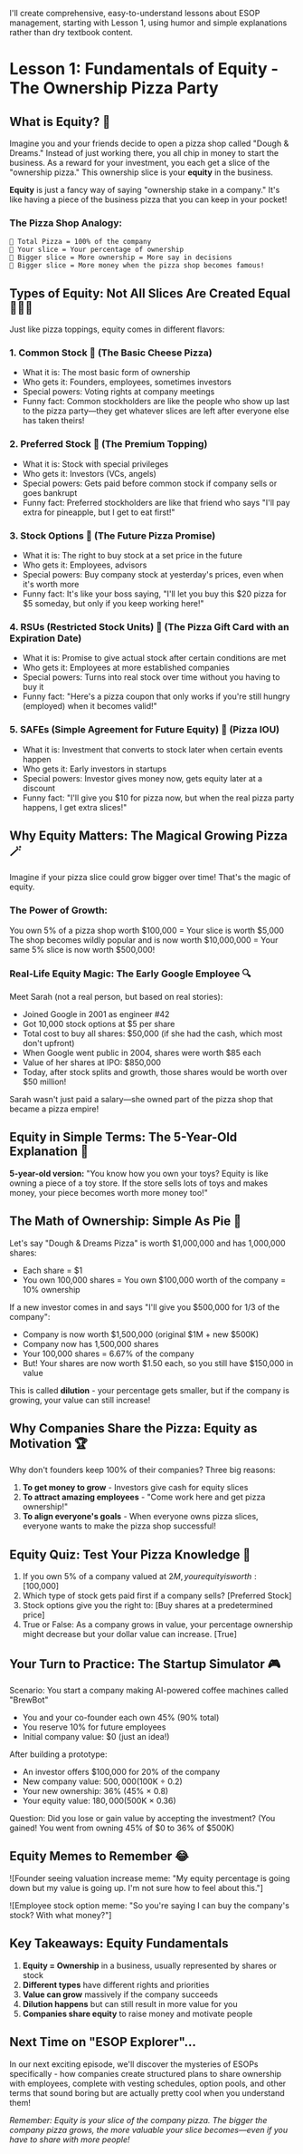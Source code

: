 I'll create comprehensive, easy-to-understand lessons about ESOP management, starting with Lesson 1, using humor and simple explanations rather than dry textbook content.

# Lesson 1: Fundamentals of Equity - The Ownership Pizza Party

## What is Equity? 🍕

Imagine you and your friends decide to open a pizza shop called "Dough & Dreams." Instead of just working there, you all chip in money to start the business. As a reward for your investment, you each get a slice of the "ownership pizza." This ownership slice is your **equity** in the business.

**Equity** is just a fancy way of saying "ownership stake in a company." It's like having a piece of the business pizza that you can keep in your pocket!

### The Pizza Shop Analogy:

```
🍕 Total Pizza = 100% of the company
🍕 Your slice = Your percentage of ownership
🍕 Bigger slice = More ownership = More say in decisions
🍕 Bigger slice = More money when the pizza shop becomes famous!
```

## Types of Equity: Not All Slices Are Created Equal 🧀🍍🍅

Just like pizza toppings, equity comes in different flavors:

### 1. Common Stock 🧀 (The Basic Cheese Pizza)
- What it is: The most basic form of ownership
- Who gets it: Founders, employees, sometimes investors
- Special powers: Voting rights at company meetings
- Funny fact: Common stockholders are like the people who show up last to the pizza party—they get whatever slices are left after everyone else has taken theirs!

### 2. Preferred Stock 🍍 (The Premium Topping)
- What it is: Stock with special privileges
- Who gets it: Investors (VCs, angels)
- Special powers: Gets paid before common stock if company sells or goes bankrupt
- Funny fact: Preferred stockholders are like that friend who says "I'll pay extra for pineapple, but I get to eat first!"

### 3. Stock Options 🔮 (The Future Pizza Promise)
- What it is: The right to buy stock at a set price in the future
- Who gets it: Employees, advisors
- Special powers: Buy company stock at yesterday's prices, even when it's worth more
- Funny fact: It's like your boss saying, "I'll let you buy this $20 pizza for $5 someday, but only if you keep working here!"

### 4. RSUs (Restricted Stock Units) 📅 (The Pizza Gift Card with an Expiration Date)
- What it is: Promise to give actual stock after certain conditions are met
- Who gets it: Employees at more established companies
- Special powers: Turns into real stock over time without you having to buy it
- Funny fact: "Here's a pizza coupon that only works if you're still hungry (employed) when it becomes valid!"

### 5. SAFEs (Simple Agreement for Future Equity) 🔄 (Pizza IOU)
- What it is: Investment that converts to stock later when certain events happen
- Who gets it: Early investors in startups
- Special powers: Investor gives money now, gets equity later at a discount
- Funny fact: "I'll give you $10 for pizza now, but when the real pizza party happens, I get extra slices!"

## Why Equity Matters: The Magical Growing Pizza 🪄

Imagine if your pizza slice could grow bigger over time! That's the magic of equity.

### The Power of Growth:
You own 5% of a pizza shop worth $100,000 = Your slice is worth $5,000
The shop becomes wildly popular and is now worth $10,000,000 = Your same 5% slice is now worth $500,000!

### Real-Life Equity Magic: The Early Google Employee 🔍

Meet Sarah (not a real person, but based on real stories):
- Joined Google in 2001 as engineer #42
- Got 10,000 stock options at $5 per share
- Total cost to buy all shares: $50,000 (if she had the cash, which most don't upfront)
- When Google went public in 2004, shares were worth $85 each
- Value of her shares at IPO: $850,000
- Today, after stock splits and growth, those shares would be worth over $50 million!

Sarah wasn't just paid a salary—she owned part of the pizza shop that became a pizza empire!

## Equity in Simple Terms: The 5-Year-Old Explanation 👶

**5-year-old version:** "You know how you own your toys? Equity is like owning a piece of a toy store. If the store sells lots of toys and makes money, your piece becomes worth more money too!"

## The Math of Ownership: Simple As Pie 🥧

Let's say "Dough & Dreams Pizza" is worth $1,000,000 and has 1,000,000 shares:
- Each share = $1
- You own 100,000 shares = You own $100,000 worth of the company = 10% ownership

If a new investor comes in and says "I'll give you $500,000 for 1/3 of the company":
- Company is now worth $1,500,000 (original $1M + new $500K)
- Company now has 1,500,000 shares
- Your 100,000 shares = 6.67% of the company
- But! Your shares are now worth $1.50 each, so you still have $150,000 in value

This is called **dilution** - your percentage gets smaller, but if the company is growing, your value can still increase!

## Why Companies Share the Pizza: Equity as Motivation 🏆

Why don't founders keep 100% of their companies? Three big reasons:

1. **To get money to grow** - Investors give cash for equity slices
2. **To attract amazing employees** - "Come work here and get pizza ownership!"
3. **To align everyone's goals** - When everyone owns pizza slices, everyone wants to make the pizza shop successful!

## Equity Quiz: Test Your Pizza Knowledge 🧠

1. If you own 5% of a company valued at $2M, your equity is worth: [$100,000]
2. Which type of stock gets paid first if a company sells? [Preferred Stock]
3. Stock options give you the right to: [Buy shares at a predetermined price]
4. True or False: As a company grows in value, your percentage ownership might decrease but your dollar value can increase. [True]

## Your Turn to Practice: The Startup Simulator 🎮

Scenario: You start a company making AI-powered coffee machines called "BrewBot"
- You and your co-founder each own 45% (90% total)
- You reserve 10% for future employees
- Initial company value: $0 (just an idea!)

After building a prototype:
- An investor offers $100,000 for 20% of the company
- New company value: $500,000 ($100K ÷ 0.2)
- Your new ownership: 36% (45% × 0.8)
- Your equity value: $180,000 ($500K × 0.36)

Question: Did you lose or gain value by accepting the investment? (You gained! You went from owning 45% of $0 to 36% of $500K)

## Equity Memes to Remember 😂

![Founder seeing valuation increase meme: "My equity percentage is going down but my value is going up. I'm not sure how to feel about this."]

![Employee stock option meme: "So you're saying I can buy the company's stock? With what money?"]

## Key Takeaways: Equity Fundamentals

1. **Equity = Ownership** in a business, usually represented by shares or stock
2. **Different types** have different rights and priorities
3. **Value can grow** massively if the company succeeds
4. **Dilution happens** but can still result in more value for you
5. **Companies share equity** to raise money and motivate people

## Next Time on "ESOP Explorer"...

In our next exciting episode, we'll discover the mysteries of ESOPs specifically - how companies create structured plans to share ownership with employees, complete with vesting schedules, option pools, and other terms that sound boring but are actually pretty cool when you understand them!

*Remember: Equity is your slice of the company pizza. The bigger the company pizza grows, the more valuable your slice becomes—even if you have to share with more people!*
